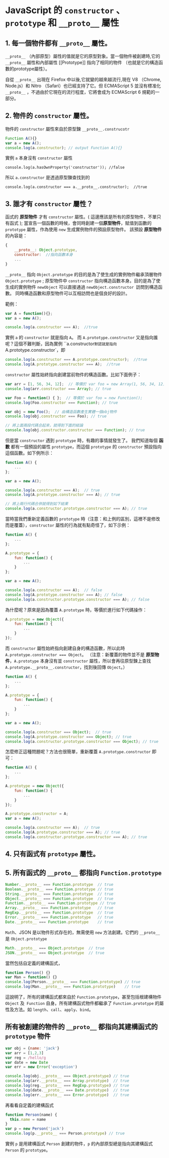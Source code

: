 # JavaScript 的 `constructor` 、 `prototype` 和 `__proto__` 屬性

## 1. 每一個物件都有 `__proto__` 屬性。

`__proto__` （內部原型）屬性的值就是它的原型對象。當一個物件被創建時,它的 `__proto__` 屬性和內部屬性 [[Prototype]] 指向了相同的物件 （也就是它的構造函數的prototype屬性）。

自從 `__proto__` 出現在 Firefox 中以後,它就變的越來越流行,現在 V8 （Chrome, Node.js）和 Nitro （Safari）也已經支持了它。但 ECMAScript 5 並沒有標准化 `__proto__` ，不過由於它現在的流行程度，它將會成为 ECMAScript 6 規範的一部分。

## 2. 物件的 `constructor` 屬性。
物件的 `constructor` 屬性來自於原型鍊 `__proto__.construcotr`

```javascript
Function A(){}
var a = new A();
console.log(a.constructor); // output Function A(){}
```

實例 `a` 本身沒有 `constructor` 屬性
```jaascript
console.log(a.hasOwnProperty('constructor')); //false
```
所以 `a.constructor` 是透過原型鍊查找到的
```jaascript
console.log(a.constructor === a.__proto__.constructor);  //true
```

## 3. 誰才有 `constructor` 屬性？

函式的 **原型物件** 才有 `constructor` 屬性。( 這邊應該是所有的原型物件，不單只有函式 );
當宣告一個函數的時候，會同時創建一個**原型物件**，賦值到函數的 `prototype` 屬性，作為使用 `new` 生成實例物件的預設原型物件。
該預設 **原型物件** 的內容是：

```javascript
{
    __proto__: Object.prototype,
    constructor:  //指向函數本身
    ...
}
```

`__proto__` 指向 `Object.prototype` 的目的是為了使生成的實例物件繼承頂層物件 `Object.prototype` ;
原型物件中 `constructor` 指向構造函數本身。目的是為了使生成的實例物件 `newObject` 可以直接通過 `newObject.constructor `訪問到構造函數。
同時構造函數和原型物件可以互相訪問也是個良好的設計。

範例：
```javascript
var A = function(){};  
var a = new A();

console.log(a.constructor === A);  //true
```

實例 `a` 的 `constructor` 就是指向 `A`。
而 `A.prototype.constructor` 又是指向誰呢？這個不難判斷，因為實例 ``a.constructor` 默認就是指向 `A.prototype.constructor`，即

```javascript
console.log(a.constructor === A.prototype.constructor);  //true  
console.log(A.prototype.constructor === A);  //true
```

`constructor` 屬性始終指向創建當前物件的構造函數。比如下面例子：

```javascript
var arr = [1, 56, 34, 12];  // 等價於 var foo = new Array(1, 56, 34, 12);  
console.log(arr.constructor === Array); // true  

var Foo = function() { };  // 等價於 var foo = new Function();  
console.log(Foo.constructor === Function); // true  

var obj = new Foo();  // 由構造函數產生實體一個obj物件  
console.log(obj.constructor === Foo); // true 

// 將上面兩段代碼合起來，就得到下面的結論  
console.log(obj.constructor.constructor === Function); // true 
```

但是當 `constructor` 遇到 `prototype` 時，有趣的事情就發生了。
我們知道每個 **函數** 都有一個預設的屬性 `prototype`，而這個 `prototype` 的 `constructor` 預設指向這個函數。如下例所示：

```javascript
function A() {  
    ... 
};  

var a = new A();  

console.log(a.constructor === A);  // true  
console.log(A.prototype.constructor === A); // true  

// 將上兩行代碼合併就得到如下結果  
console.log(a.constructor.prototype.constructor === A); // true 
```

當時當我們重新定義函數的 `prototype` 時（注意：和上例的區別，這裡不是修改而是覆蓋），`constructor` 屬性的行為就有點奇怪了，如下示例：

```javascript
function A() {  
    ...  
};

A.prototype = {  
    fun: function() {  
        ...  
    }  
};  

var a = new A();

console.log(a.constructor === A);  // false  
console.log(A.prototype.constructor === A); // false  
console.log(a.constructor.prototype.constructor === A); // false
```

為什麼呢？原來是因為覆蓋 `A.prototype` 時，等價於進行如下代碼操作：

```javaScript
A.prototype = new Object({  
    fun: function() {  
        ...  
    }  
});
```

而 `constructor` 屬性始終指向創建自身的構造函數，所以此時 `A.prototype.constructor === Object`。
（注意：新覆蓋的物件並不是 **原型物件**，`A.prototype` 本身沒有並 `constructor` 屬性，所以會再往原型鍊上查找 `A.prototype.__proto__.constructor`，找到後回傳 `Object`。）

```javascript
function A() {  
    ... 
};  

A.prototype = {  
    fun: function() {  
        ...
    }  
};  

var a = new A();

console.log(a.constructor === Object);  // true  
console.log(A.prototype.constructor === Object); // true  
console.log(a.constructor.prototype.constructor === Object); // true 
```

怎麼修正這種問題呢？方法也很簡單，重新覆蓋 `A.prototype.constructor` 即可：

```javascript
function A() {  
    ...
};

A.prototype = new Object({  
    fun: function() {  
        ...
    }  
}); 

A.prototype.constructor = A;  
var a = new A();  

console.log(a.constructor === A);  // true  
console.log(A.prototype.constructor === A); // true  
console.log(a.constructor.prototype.constructor === A); // true 
```

## 4. 只有函式有 `prototype` 屬性。

## 5. 所有函式的 `__proto__` 都指向 `Function.prototype`

```javascript
Number.__proto__ === Function.prototype  // true
Boolean.__proto__ === Function.prototype // true
String.__proto__ === Function.prototype  // true
Object.__proto__ === Function.prototype  // true
Function.__proto__ === Function.prototype // true 
Array.__proto__ === Function.prototype   // true
RegExp.__proto__ === Function.prototype  // true
Error.__proto__ === Function.prototype   // true
Date.__proto__ === Function.prototype    // true
```
`Mat`h、JSON 是以物件形式存在的，無需使用 `new` 方法創建。它們的 `__proto__` 是 `Object.prototype`

```javascript
Math.__proto__ === Object.prototype  // true 
JSON.__proto__ === Object.prototype  // true
```

當然包括自定義的建構函式，

```javascript
function Person() {}
var Man = function() {}
console.log(Person.__proto__ === Function.prototype) // true
console.log(Man.__proto__ === Function.prototype)    // true
```

這說明了，所有的建構函式都來自於 `Function.prototype`，甚至包括根建構物件 `Object` 及` Function` 自身。所有建構函式物件都繼承了 `Function.prototype` 的屬性及方法。如 `length`、`call`、`apply`、`bind`。

## 所有被創建的物件的 `__proto__` 都指向其建構函式的 `prototype` 物件

```javascript
var obj = {name: 'jack'}
var arr = [1,2,3]
var reg = /hello/g
var date = new Date
var err = new Error('exception')

console.log(obj.__proto__ === Object.prototype) // true
console.log(arr.__proto__ === Array.prototype)  // true
console.log(reg.__proto__ === RegExp.prototype) // true
console.log(date.__proto__ === Date.prototype)  // true
console.log(err.__proto__ === Error.prototype)  // true
```

再看看自定義的建構函式

```javascript
function Person(name) {
  this.name = name
}
var p = new Person('jack')
console.log(p.__proto__ === Person.prototype) // true
```

實例 `p` 是用建構函式 `Person` 創建的物件，`p` 的內部原型總是指向其建構函式 `Person` 的 `prototype`。
